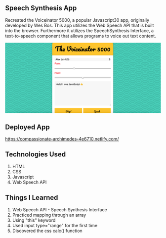 ## Speech Synthesis App

Recreated the Voiceinator 5000, a popular Javascript30 app, originally developed by Wes Bos. This app utilizes the Web Speech API that is built into the browser. Furthermore it utilizes the SpeechSynthesis Interface, a text-to-speech component that allows programs to voice out text content.

![alt text](https://github.com/cpak125/Speech_Synthesis_App/blob/master/img/screenshot.png)

## Deployed App
https://compassionate-archimedes-4e6710.netlify.com/

## Technologies Used
1. HTML
2. CSS
3. Javascript
4. Web Speech API

## Things I Learned
1. Web Speech API - Speech Synthesis Interface
2. Practiced mapping through an array 
3. Using "this" keyword 
4. Used input type="range" for the first time
5. Discovered the css calc() function
